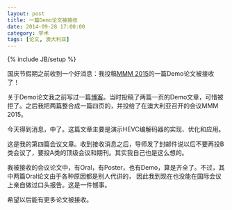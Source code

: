 ```yaml
---
layout: post
title: 一篇Demo论文被接收
date: 2014-09-28 17:00:00
category: 学术
tags: [论文, 澳大利亚]
---
```

{% include JB/setup %}

国庆节假期之前收到一个好消息：我投稿[MMM 2015](http://www.mmm2015.org/)的一篇Demo论文被接收了！

<!--more-->

关于Demo论文我之前写过一篇[博客](/posts/submitted-two-demo-papers/)。当时投稿了两篇一页的Demo文章，可惜被拒了。之后我把两篇整合成一篇四页的，并投给了在澳大利亚召开的会议MMM 2015。

今天得到消息，中了。这篇文章主要是演示HEVC编解码器的实现、优化和应用。

这是我的第四篇会议文章。收到接收消息之后，导师发了封邮件说以后不要再投B类会议了，要投A类的顶级会议和期刊。其实我自己也是这么想的。

我被接收的会议论文中，有Oral，有Poster，也有Demo，算是齐全了。不过，其中两篇Oral论文由于各种原因都是别人代讲的，
因此我到现在也没能在国际会议上亲自做过口头报告。这是一件憾事。

希望以后能有更多论文被接收。
